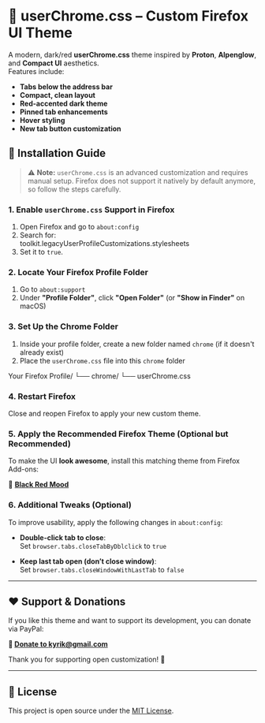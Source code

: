 # 🌙 userChrome.css – Custom Firefox UI Theme

A modern, dark/red **userChrome.css** theme inspired by **Proton**, **Alpenglow**, and **Compact UI** aesthetics.  
Features include:
- **Tabs below the address bar**
- **Compact, clean layout**
- **Red-accented dark theme**
- **Pinned tab enhancements**
- **Hover styling**
- **New tab button customization**

## 🔧 Installation Guide

> ⚠️ **Note:** `userChrome.css` is an advanced customization and requires manual setup. Firefox does not support it natively by default anymore, so follow the steps carefully.

### 1. Enable `userChrome.css` Support in Firefox

1. Open Firefox and go to `about:config`
2. Search for:  
toolkit.legacyUserProfileCustomizations.stylesheets
3. Set it to `true`.

### 2. Locate Your Firefox Profile Folder

1. Go to `about:support`
2. Under **"Profile Folder"**, click **"Open Folder"** (or **"Show in Finder"** on macOS)

### 3. Set Up the Chrome Folder

1. Inside your profile folder, create a new folder named `chrome` (if it doesn't already exist)
2. Place the `userChrome.css` file into this `chrome` folder

Your Firefox Profile/
└── chrome/
└── userChrome.css


### 4. Restart Firefox

Close and reopen Firefox to apply your new custom theme.


### 5. Apply the Recommended Firefox Theme (Optional but Recommended)

To make the UI **look awesome**, install this matching theme from Firefox Add-ons:

🎨 **[Black Red Mood](https://addons.mozilla.org/en-US/firefox/addon/black-red-mood/?utm_source=addons.mozilla.org&utm_medium=referral&utm_content=search)**


### 6. Additional Tweaks (Optional)

To improve usability, apply the following changes in `about:config`:

- **Double-click tab to close**:  
Set `browser.tabs.closeTabByDblclick` to `true`

- **Keep last tab open (don’t close window)**:  
Set `browser.tabs.closeWindowWithLastTab` to `false`

---

## ❤️ Support & Donations

If you like this theme and want to support its development, you can donate via PayPal:

**🔗 [Donate to kyrik@gmail.com](https://www.paypal.com/donate/?business=kyrik@gmail.com)**

Thank you for supporting open customization! 🙌

---

## 📝 License

This project is open source under the [MIT License](LICENSE).
